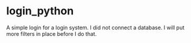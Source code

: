 # login_python
A simple login for a login system. I did not connect a database. I will put more filters in place before I do that.
